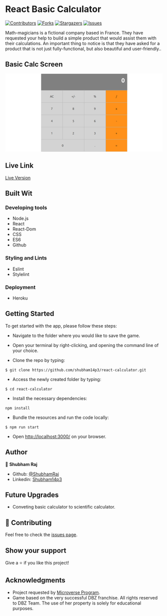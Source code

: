 # React Basic Calculator

[![Contributors][contributors-shield]][contributors-url]
[![Forks][forks-shield]][forks-url]
[![Stargazers][stars-shield]][stars-url]
[![Issues][issues-shield]][issues-url]

Math-magicians is a fictional company based in France. They have requested your help to build a simple product that would assist them with their calculations. An important thing to notice is that they have asked for a product that is not just fully-functional, but also beautiful and user-friendly..

## Basic Calc Screen

![screenshot](./src/assets/images/screenshot.png)

## Live Link

[Live Version](https://react-calculator-sh.herokuapp.com/)


## Built Wit

### Developing tools

- Node.js
- React
- React-Dom
- CSS
- ES6
- Github

### Styling and Lints

- Eslint
- Stylelint

### Deployment

- Heroku

## Getting Started

To get started with the app, please follow these steps:

- Navigate to the folder where you would like to save the game.

- Open your terminal by right-clicking, and opening the command line of your choice.

- Clone the repo by typing:

```
$ git clone https://github.com/shubham14p3/react-calculator.git
```

- Access the newly created folder by typing:

```
$ cd react-calculator
```

- Install the necessary dependencies:

```
npm install
```

- Bundle the resources and run the code locally:

```
$ npm run start
```

- Open [http://localhost:3000/](http://localhost:3080/) on your browser.


## Author

👤 **Shubham Raj**

- Github: [@ShubhamRaj](https://github.com/shubham14p3)
- Linkedin: [Shubham14p3](https://www.linkedin.com/in/shubham14p3/)

## Future Upgrades

- Conveting basic calculator to scientific calculator.

## 🤝 Contributing

Feel free to check the [issues page](https://github.com/shubham14p3/react-calculator/issues).

## Show your support

Give a ⭐️ if you like this project!

## Acknowledgments

- Project requested by [Microverse Program](https://www.microverse.org/).
- Game based on the very successful DBZ franchise. All rights reserved to DBZ Team. The use of her property is solely for educational purposes.

<!-- MARKDOWN LINKS & IMAGES -->

[contributors-shield]: https://img.shields.io/github/contributors/shubham14p3/react-calculator.svg?style=flat-square
[contributors-url]: https://github.com/shubham14p3/react-calculator/graphs/contributors
[forks-shield]: https://img.shields.io/github/forks/shubham14p3/react-calculator.svg?style=flat-square
[forks-url]: https://github.com/shubham14p3/react-calculator/network/members
[stars-shield]: https://img.shields.io/github/stars/shubham14p3/react-calculator.svg?style=flat-square
[stars-url]: https://github.com/shubham14p3/react-calculator/stargazers
[issues-shield]: https://img.shields.io/github/issues/shubham14p3/react-calculator.svg?style=flat-square
[issues-url]: https://github.com/shubham14p3/react-calculator/issues
